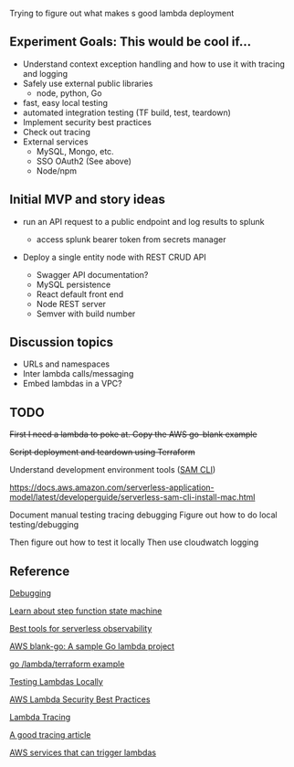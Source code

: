 
Trying to figure out what makes s good lambda deployment


## Experiment Goals: This would be cool if...

- Understand context exception handling and how to use it with tracing and logging
- Safely use external public libraries
  - node, python, Go
- fast, easy local testing
- automated integration testing (TF build, test, teardown)
- Implement security best practices
- Check out tracing
- External services
  - MySQL, Mongo, etc.
  - SSO OAuth2 (See above)
  - Node/npm

## Initial MVP and story ideas
- run an API request to a public endpoint and log results to splunk
  - access splunk bearer token from secrets manager

- Deploy a single entity node with REST CRUD API
  - Swagger API documentation?
  - MySQL persistence
  - React default front end
  - Node REST server    
  - Semver with build number

## Discussion topics
- URLs and namespaces
- Inter lambda calls/messaging
- Embed lambdas in a VPC?

## TODO
~~First I need  a lambda to poke at.  Copy the AWS go-blank example~~

~~Script deployment and teardown  using Terraform~~

Understand development environment tools ([SAM CLI](https://youtu.be/FINV-VmCXms)) 

https://docs.aws.amazon.com/serverless-application-model/latest/developerguide/serverless-sam-cli-install-mac.html


Document manual testing tracing debugging
Figure out how to do  local testing/debugging

Then figure out how to test it locally
Then use cloudwatch logging

## Reference

[Debugging](https://docs.aws.amazon.com/serverless-application-model/latest/developerguide/serverless-sam-cli-using-debugging-golang.html)

[Learn about step function state machine](https://docs.aws.amazon.com/step-functions/latest/dg/tutorial-creating-lambda-state-machine.html)

[Best tools for serverless observability](https://www.serverless.com/blog/best-tools-serverless-observability)

[AWS blank-go: A sample Go lambda project](https://github.com/awsdocs/aws-lambda-developer-guide/tree/main/sample-apps/blank-go)

[go /lambda/terraform example](https://dev.to/esenac/deploy-an-aws-lambda-function-in-go-with-terraform-12ap)

[Testing Lambdas Locally](https://docs.aws.amazon.com/serverless-application-model/latest/developerguide/serverless-sam-cli-using-debugging.html)


[AWS Lambda Security Best Practices](https://docs.aws.amazon.com/whitepapers/latest/serverless-architectures-lambda/security-best-practices.html)

[Lambda Tracing](https://docs.aws.amazon.com/lambda/latest/dg/services-xray.html)

[A good tracing article](https://www.infoq.com/articles/tracing-aws-lambda-functions/)

[AWS services that can trigger lambdas](https://docs.aws.amazon.com/lambda/latest/dg/lambda-services.html)
